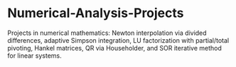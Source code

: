 # Numerical-Analysis-Projects
Projects in numerical mathematics: Newton interpolation via divided differences, adaptive Simpson integration, LU factorization with partial/total pivoting, Hankel matrices, QR via Householder, and SOR iterative method for linear systems.

